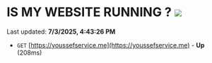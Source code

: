 # IS MY WEBSITE RUNNING ? [![](https://img.shields.io/static/v1?label=Sponsor&message=%E2%9D%A4&logo=GitHub&color=%23fe8e86)](https://github.com/sponsors/Youssef-Lehmam)

Last updated: **7/3/2025, 4:43:26 PM**

- `GET` [https://youssefservice.me](https://youssefservice.me) - **Up** (208ms)
